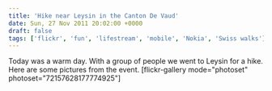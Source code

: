 ```yaml
---
title: 'Hike near Leysin in the Canton De Vaud'
date: Sun, 27 Nov 2011 20:02:00 +0000
draft: false
tags: ['flickr', 'fun', 'lifestream', 'mobile', 'Nokia', 'Swiss walks']
---
```


Today was a warm day. With a group of people we went to Leysin for a hike. Here are some pictures from the event. \[flickr-gallery mode="photoset" photoset="72157628177774925"\]